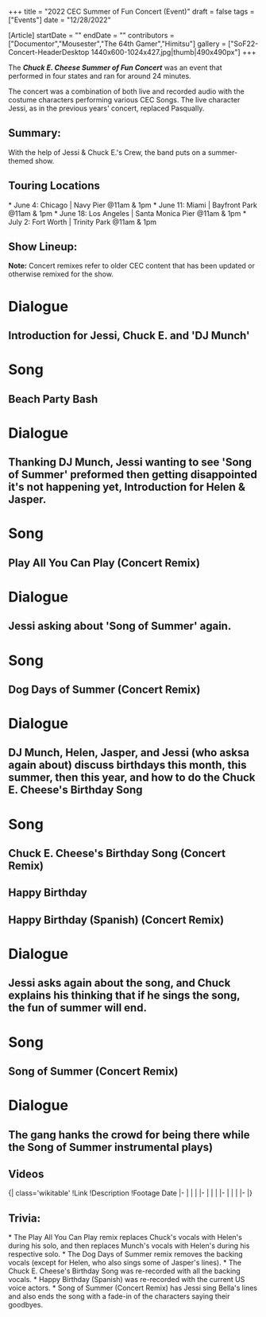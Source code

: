 +++
title = "2022 CEC Summer of Fun Concert (Event)"
draft = false
tags = ["Events"]
date = "12/28/2022"

[Article]
startDate = ""
endDate = ""
contributors = ["Documentor","Mousester","The 64th Gamer","Himitsu"]
gallery = ["SoF22-Concert-HeaderDesktop 1440x600-1024x427.jpg|thumb|490x490px"]
+++


The <b><i>Chuck E. Cheese Summer of Fun Concert</b></i> was an event that performed in four states and ran for around 24 minutes. 

The concert was a combination of both live and recorded audio with the costume characters performing various CEC Songs. The live character Jessi, as in the previous years' concert, replaced Pasqually.

<h2> Summary: </h2>
With the help of Jessi & Chuck E.'s Crew, the band puts on a summer-themed show.

<h2> Touring Locations </h2>
* June 4: Chicago | Navy Pier @11am & 1pm
* June 11: Miami | Bayfront Park @11am & 1pm
* June 18: Los Angeles | Santa Monica Pier @11am & 1pm
* July 2: Fort Worth | Trinity Park @11am & 1pm

<h2> Show Lineup: </h2>
<b>Note:</b> Concert remixes refer to older CEC content that has been updated or otherwise remixed for the show. 

# <b>Dialogue</b>
## Introduction for Jessi, Chuck E. and 'DJ Munch'
# <b>Song</b>
## Beach Party Bash
# <b>Dialogue</b>
## Thanking DJ Munch, Jessi wanting to see 'Song of Summer' preformed then getting disappointed it's not happening yet, Introduction for Helen & Jasper. 
# <b>Song</b>
## Play All You Can Play (Concert Remix)
# <b>Dialogue</b>
## Jessi asking about 'Song of Summer' again. 
# <b>Song</b>
## Dog Days of Summer (Concert Remix)
# <b>Dialogue</b>
## DJ Munch, Helen, Jasper, and Jessi (who asksa again about) discuss birthdays this month, this summer, then this year, and how to do the Chuck E. Cheese's Birthday Song
# <b>Song</b>
## Chuck E. Cheese's Birthday Song (Concert Remix)
## Happy Birthday
## Happy Birthday (Spanish) (Concert Remix)
# <b>Dialogue</b>
## Jessi asks again about the song, and Chuck explains his thinking that if he sings the song, the fun of summer will end. 
# <b>Song</b>
## Song of Summer (Concert Remix)
# <b>Dialogue</b>
## The gang hanks the crowd for being there while the Song of Summer instrumental plays)

<h2>Videos</h2>
{| class='wikitable'
!Link
!Description
!Footage Date
|-
|
|
|
|-
|
|
|
|-
|
|
|
|-
|}

<h2> Trivia: </h2>
* The Play All You Can Play remix replaces Chuck's vocals with Helen's during his solo, and then replaces Munch's vocals with Helen's during his respective solo.
* The Dog Days of Summer remix removes the backing vocals (except for Helen, who also sings some of Jasper's lines).
* The Chuck E. Cheese's Birthday Song was re-recorded with all the backing vocals.
* Happy Birthday (Spanish) was re-recorded with the current US voice actors. 
* Song of Summer (Concert Remix) has Jessi sing Bella's lines and also ends the song with a fade-in of the characters saying their goodbyes.
